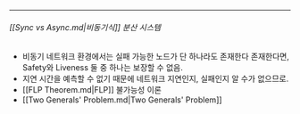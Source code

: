 --- 
###### [[Sync vs Async.md|비동기식]] 분산 시스템
- 비동기 네트워크 환경에서는 실패 가능한 노드가 단 하나라도 존재한다 존재한다면, Safety와 Liveness 둘 중 하나는 보장할 수 없음.
- 지연 시간을 예측할 수 없기 때문에 네트워크 지연인지, 실패인지 알 수가 없으므로.
- [[FLP Theorem.md|FLP]] 불가능성 이론
- [[Two Generals' Problem.md|Two Generals' Problem]]